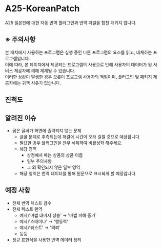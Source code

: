 # A25-KoreanPatch
A25 일본판에 대한 자동 번역 플러그인과 번역 파일을 합친 패키지 입니다.

## ※ 주의사항
본 패치에서 사용하는 프로그램은 실행 중인 다른 프로그램의 요소를 읽고, 대체하는 프로그램입니다.  
이에 따라, 본 페이지에서 제공되는 프로그램의 사용으로 인해 사용자의 데이터가 원 서비스 제공자에 의해 제재될 수 있습니다.  
이러한 상황이 발생한 경우 오롯이 프로그램 사용자의 책임이며, 플러그인 및 패키지 제공자에는 귀책 사유가 없습니다.

## 진척도


## 알려진 이슈
+ 굵은 글씨가 화면에 출력되지 않는 문제
    + 글꼴 문제로 추측되는데 해결에 시간이 오래 걸릴 것으로 예상됩니다.
    + 필요한 경우 플러그인을 전부 삭제하여 비활성화 해주세요.
    + 해당 영역
        + 상점에서 파는 상품의 상품 이름
        + 일부 주의사항
        + 그 외 확인되지 않은 일부 영역
    + 해당 영역은 번역 데이터를 통해 원문으로 표시되게 할 예정입니다.

## 예정 사항
+ 전체 번역 텍스트 검수
+ 전체 텍스트 완역
    + 예시)'마법 대미지 상승' → '마법 피해 증가'
    + 예시)'스태미나' → '행동력'
    + 예시)'퀘스트' → '의뢰'
    + 등등
+ 정규 표현식을 사용한 번역 데이터 정리